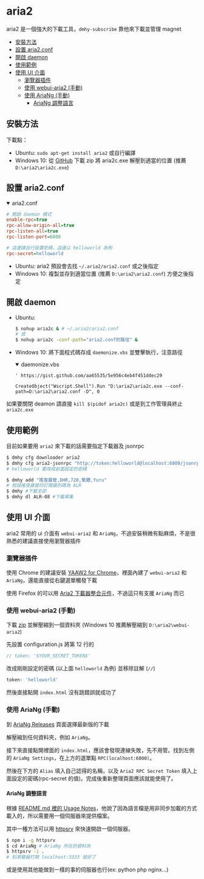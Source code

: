 # aria2

aria2 是一個強大的下載工具，`dmhy-subscribe` 靠他來下載並管理 magnet

* [安裝方法](#安裝方法)
* [設置 aria2.conf](#設置-aria2conf)
* [開啟 daemon](#開啟-daemon)
* [使用範例](#使用範例)
* [使用 UI 介面](#使用-UI-介面)
  * [瀏覽器插件](#瀏覽器插件)
  * [使用 webui-aria2 (手動)](#使用-webui-aria2-手動)
  * [使用 AriaNg (手動)](#使用-AriaNg-手動)
    * [AriaNg 調整語言](#AriaNg-調整語言)

## 安裝方法

下載點：

* Ubuntu: `sudo apt-get install aria2` 或自行編譯
* Windows 10: 從 [GitHub](https://github.com/aria2/aria2/releases/latest) 下載 zip 將 aria2c.exe 解壓到適當的位置 (推薦 `D:\aria2\aria2c.exe`)

## 設置 aria2.conf

<details open>
  <summary>aria2.conf</summary>
  <p>

  ```ini
  # 開啟 daemon 模式
  enable-rpc=true
  rpc-allow-origin-all=true
  rpc-listen-all=true
  rpc-listen-port=6800

  # 這邊請自行設置密碼，這邊以 helloworld 為例
  rpc-secret=helloworld
  ```

  </p>

</details>

* Ubuntu: aria2 預設會去找 `~/.aria2/aria2.conf` 或之後指定
* Windows 10: 複製並存到適當位置 (推薦 `D:\aria2\aria2.conf`) 方便之後指定

## 開啟 daemon

* Ubuntu:

  ```bash
  $ nohup aria2c & # ~/.aria2/aria2.conf
  # 或
  $ nohup aria2c -conf-path="aria2.conf的路徑" &
  ```

* Windows 10: 將下面程式碼存成 `daemonize.vbs` 並雙擊執行，注意路徑
  <details open>
    <summary>daemonize.vbs</summary>
    <p>

    ```vbs
    ' https://gist.github.com/aa65535/5e956c4eb4f451ddec29

    CreateObject("Wscript.Shell").Run "D:\aria2\aria2c.exe --conf-path=D:\aria2\aria2.conf -D", 0
    ```

    </p>
  </details>

如果要關閉 deamon 請直接 `kill $(pidof aria2c)` 或是到工作管理員終止 `aria2c.exe`

## 使用範例

目前如果要用 `aria2` 來下載的話需要指定下載器及 jsonrpc

```bash
$ dmhy cfg downloader aria2
$ dmhy cfg aria2-jsonrpc "http://token:helloworld@localhost:6800/jsonrpc"
# helloworld 要改成前面設定的密碼
```

```bash
$ dmhy add "搖曳露營,DHR,720,繁體,Yuru"
# 假設搖曳露營的訂閱識別碼為 ALR
$ dmhy #下載全部
$ dmhy dl ALR-08 #下載單集
```

## 使用 UI 介面

aria2 常用的 ui 介面有 `webui-aria2` 和 `AriaNg`，不過安裝稍微有點麻煩，不是很熟悉的建議直接使用瀏覽器插件

### 瀏覽器插件

使用 Chrome 的建議安裝 [YAAW2 for Chrome](https://chrome.google.com/webstore/detail/yaaw2-for-chrome/mpkodccbngfoacfalldjimigbofkhgjn)，裡面內建了 `webui-aria2` 和 `AriaNg`，還能直接從右鍵選單觸發下載

使用 Firefox 的可以用 [Aria2 下載器整合元件](https://addons.mozilla.org/zh-TW/firefox/addon/aria2-integration/)，不過這只有支援 `AriaNg` 而已

### 使用 webui-aria2 (手動)

下載 [zip](https://github.com/ziahamza/webui-aria2/archive/master.zip) 並解壓縮到一個資料夾 (Windows 10 推薦解壓縮到 `D:\aria2\webui-aria2`)

先設置 configuration.js 將第 12 行的

```js
// token: '$YOUR_SECRET_TOKEN$'
```

改成剛剛設定的密碼 (以上面 `helloworld` 為例) 並移除註解 (`//`)

```js
token: 'helloworld'
```

然後直接點開 `index.html` 沒有跳錯誤就成功了

### 使用 AriaNg (手動)

到 [AriaNg Releases](https://github.com/mayswind/AriaNg/releases) 頁面選擇最新版的下載

解壓縮到任何資料夾，例如 `AriaNg`。

接下來直接點開裡面的 `index.html`，應該會發現連線失敗，先不用管。找到左側的 `AriaNg Settings`，在上方的選單點 `RPC(localhost:6800)`。

然後在下方的 `Alias` 填入自己認得的名稱，以及 `Aria2 RPC Secret Token` 填入上面設定的密碼(rpc-secret 的值)。完成後重新整理頁面應該就能使用了。

#### AriaNg 調整語言

根據 [README.md 裡的 Usage Notes](https://github.com/mayswind/AriaNg#usage-notes)，他說了因為語言檔是用非同步加載的方式載入的，所以需要用一個伺服器來提供檔案。

其中一種方法可以用 [httpsrv](https://github.com/maple3142/httpsrv) 來快速開啟一個伺服器。

```bash
$ npm i -g httpsrv
$ cd AriaNg # AriaNg 所在的資料夾
$ httpsrv -i .
# 到瀏覽器打開 localhost:3333 就好了
```

或是使用其他能做到一樣的事的伺服器也行(ex: python php nginx...)
